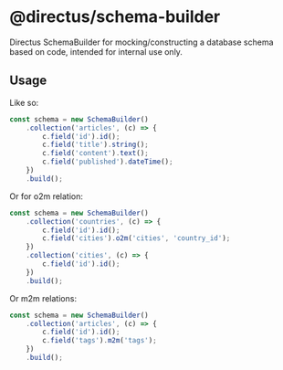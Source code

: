 # @directus/schema-builder

Directus SchemaBuilder for mocking/constructing a database schema based on code, intended for internal use only.

## Usage

Like so:

```ts
const schema = new SchemaBuilder()
	.collection('articles', (c) => {
		c.field('id').id();
		c.field('title').string();
		c.field('content').text();
		c.field('published').dateTime();
	})
	.build();
```

Or for o2m relation:

```ts
const schema = new SchemaBuilder()
	.collection('countries', (c) => {
		c.field('id').id();
		c.field('cities').o2m('cities', 'country_id');
	})
	.collection('cities', (c) => {
		c.field('id').id();
	})
	.build();
```

Or m2m relations:

```ts
const schema = new SchemaBuilder()
	.collection('articles', (c) => {
		c.field('id').id();
		c.field('tags').m2m('tags');
	})
	.build();
```
